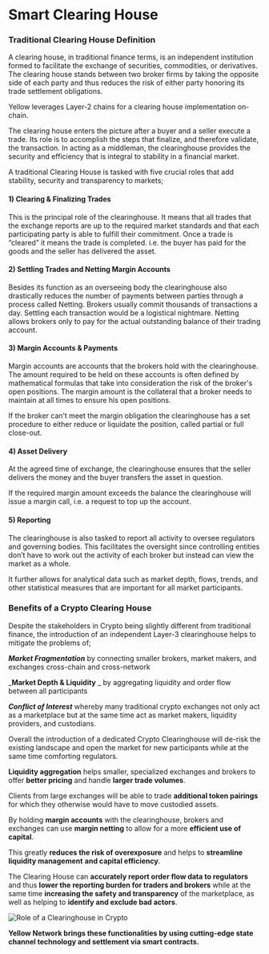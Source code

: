 # Smart Clearing House

### Traditional Clearing House Definition

A clearing house, in traditional finance terms, is an independent institution formed to facilitate the exchange of securities, commodities, or derivatives. The clearing house stands between two broker firms by taking the opposite side of each party and thus reduces the risk of either party honoring its trade settlement obligations.

Yellow leverages Layer-2 chains for a clearing house implementation on-chain.

The clearing house enters the picture after a buyer and a seller execute a trade. Its role is to accomplish the steps that finalize, and therefore validate, the transaction. In acting as a middleman, the clearinghouse provides the security and efficiency that is integral to stability in a financial market.

A traditional Clearing House is tasked with five crucial roles that add stability, security and transparency to markets;&#x20;

#### 1) Clearing & Finalizing Trades

This is the principal role of the clearinghouse. It means that all trades that the exchange reports are up to the required market standards and that each participating party is able to fulfill their commitment. Once a trade is “cleared” it means the trade is completed. i.e. the buyer has paid for the goods and the seller has delivered the asset.

#### 2) Settling Trades and Netting Margin Accounts

Besides its function as an overseeing body the clearinghouse also drastically reduces the number of payments between parties through a process called Netting. Brokers usually commit thousands of transactions a day. Settling each transaction would be a logistical nightmare. Netting allows brokers only to pay for the actual outstanding balance of their trading account.

#### **3) Margin Accounts & Payments**&#x20;

Margin accounts are accounts that the brokers hold with the clearinghouse. The amount required to be held on these accounts is often defined by mathematical formulas that take into consideration the risk of the broker's open positions. The margin amount is the collateral that a broker needs to maintain at all times to ensure his open positions.

If the broker can’t meet the margin obligation the clearinghouse has a set procedure to either reduce or liquidate the position, called partial or full close-out.

#### **4) Asset Delivery**

At the agreed time of exchange, the clearinghouse ensures that the seller delivers the money and the buyer transfers the asset in question.

If the required margin amount exceeds the balance the clearinghouse will issue a margin call, i.e. a request to top up the account.

#### **5) Reporting**&#x20;

The clearinghouse is also tasked to report all activity to oversee regulators and governing bodies. This facilitates the oversight since controlling entities don’t have to work out the activity of each broker but instead can view the market as a whole.

It further allows for analytical data such as market depth, flows, trends, and other statistical measures that are important for all market participants.

### Benefits of a Crypto Clearing House

Despite the stakeholders in Crypto being slightly different from traditional finance, the introduction of an independent Layer-3 clearinghouse helps to mitigate the problems of;

_**Market Fragmentation**_ by connecting smaller brokers, market makers, and exchanges cross-chain and cross-network

_**Market Depth & Liquidity** _ by aggregating liquidity and order flow between all participants

_**Conflict of Interest**_ whereby many traditional crypto exchanges not only act as a marketplace but at the same time act as market makers, liquidity providers, and custodians.

Overall the introduction of a dedicated Crypto Clearinghouse will de-risk the existing landscape and open the market for new participants while at the same time comforting regulators.

**Liquidity aggregation** helps smaller, specialized exchanges and brokers to offer **better pricing** and handle **larger trade volumes**.&#x20;

Clients from large exchanges will be able to trade **additional token pairings** for which they otherwise would have to move custodied assets.&#x20;

By holding **margin accounts** with the clearinghouse, brokers and exchanges can use **margin netting** to allow for a more **efficient use of capital**.&#x20;

This greatly **reduces the risk of overexposure** and helps to **streamline liquidity management** **and capital efficiency**.&#x20;

The Clearing House can **accurately report order flow data to regulators** and thus **lower the reporting burden for traders and brokers** while at the same time **increasing the safety and transparency** of the marketplace, as well as helping to **identify and exclude bad actors**.&#x20;

![Role of a Clearinghouse in Crypto](/img/placeholder.jpg)

**Yellow Network brings these functionalities by using cutting-edge state channel technology and settlement via smart contracts.**
